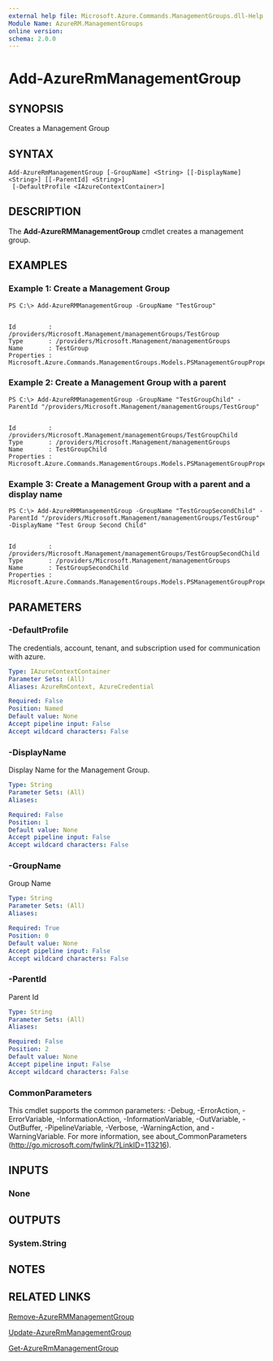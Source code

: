 ```yaml
---
external help file: Microsoft.Azure.Commands.ManagementGroups.dll-Help.xml
Module Name: AzureRM.ManagementGroups
online version: 
schema: 2.0.0
---
```


# Add-AzureRmManagementGroup

## SYNOPSIS
Creates a Management Group

## SYNTAX

```
Add-AzureRmManagementGroup [-GroupName] <String> [[-DisplayName] <String>] [[-ParentId] <String>]
 [-DefaultProfile <IAzureContextContainer>]
```

## DESCRIPTION
The **Add-AzureRMManagementGroup** cmdlet creates a management group.

## EXAMPLES

### Example 1: Create a Management Group
```
PS C:\> Add-AzureRMManagementGroup -GroupName "TestGroup"


Id         : /providers/Microsoft.Management/managementGroups/TestGroup
Type       : /providers/Microsoft.Management/managementGroups
Name       : TestGroup
Properties : Microsoft.Azure.Commands.ManagementGroups.Models.PSManagementGroupProperties

```


### Example 2: Create a Management Group with a parent
```
PS C:\> Add-AzureRMManagementGroup -GroupName "TestGroupChild" -ParentId "/providers/Microsoft.Management/managementGroups/TestGroup"


Id         : /providers/Microsoft.Management/managementGroups/TestGroupChild
Type       : /providers/Microsoft.Management/managementGroups
Name       : TestGroupChild
Properties : Microsoft.Azure.Commands.ManagementGroups.Models.PSManagementGroupProperties

```


### Example 3: Create a Management Group with a parent and a display name
```
PS C:\> Add-AzureRMManagementGroup -GroupName "TestGroupSecondChild" -ParentId "/providers/Microsoft.Management/managementGroups/TestGroup" -DisplayName "Test Group Second Child"


Id         : /providers/Microsoft.Management/managementGroups/TestGroupSecondChild
Type       : /providers/Microsoft.Management/managementGroups
Name       : TestGroupSecondChild
Properties : Microsoft.Azure.Commands.ManagementGroups.Models.PSManagementGroupProperties

```


## PARAMETERS

### -DefaultProfile
The credentials, account, tenant, and subscription used for communication with azure.

```yaml
Type: IAzureContextContainer
Parameter Sets: (All)
Aliases: AzureRmContext, AzureCredential

Required: False
Position: Named
Default value: None
Accept pipeline input: False
Accept wildcard characters: False
```

### -DisplayName
Display Name for the Management Group.

```yaml
Type: String
Parameter Sets: (All)
Aliases: 

Required: False
Position: 1
Default value: None
Accept pipeline input: False
Accept wildcard characters: False
```

### -GroupName
Group Name

```yaml
Type: String
Parameter Sets: (All)
Aliases: 

Required: True
Position: 0
Default value: None
Accept pipeline input: False
Accept wildcard characters: False
```

### -ParentId
Parent Id

```yaml
Type: String
Parameter Sets: (All)
Aliases: 

Required: False
Position: 2
Default value: None
Accept pipeline input: False
Accept wildcard characters: False
```

### CommonParameters
This cmdlet supports the common parameters: -Debug, -ErrorAction, -ErrorVariable, -InformationAction, -InformationVariable, -OutVariable, -OutBuffer, -PipelineVariable, -Verbose, -WarningAction, and -WarningVariable. For more information, see about_CommonParameters (http://go.microsoft.com/fwlink/?LinkID=113216).

## INPUTS

### None


## OUTPUTS

### System.String


## NOTES

## RELATED LINKS

[Remove-AzureRMManagementGroup](./Remove-AzureRMManagementGroup.md)

[Update-AzureRmManagementGroup](./Update-AzureRmManagementGroup.md)

[Get-AzureRmManagementGroup](./Get-AzureRmManagementGroup.md)
